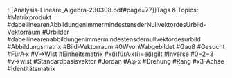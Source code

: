 
![[Analysis-Lineare_Algebra-230308.pdf#page=77]]Tags & Topics:
   #Matrixprodukt
   #dabeilinearenAbbildungenimmermindestensderNullvektordesUrbild-Vektorraum
   #Urbilder
   #dabeilinearenabbildungenimmermindestensdernullvektordesurbild
   #Abbildungsmatrix
   #Bild-Vektorraum
   #0WvonWabgebildet
   #Gauß
   #Gesucht
   #FürA·x
   #V→Wist
   #Einheitsmatrix
   #x(i)fürA·x(i)=e(i)gilt
   #Inverse
   #0−2−3
   #v→wist
   #Standardbasisvektor
   #Jordan
   #Aφ·x
   #Drehung
   #Rang
   #x3-Achse
   #Identitätsmatrix